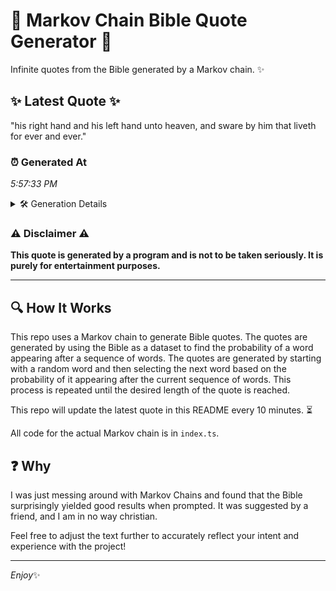 # 📖 Markov Chain Bible Quote Generator 📖

Infinite quotes from the Bible generated by a Markov chain. ✨

## ✨ Latest Quote ✨
"his right hand and his left hand unto heaven, and sware by him that liveth for ever and ever."

### ⏰ Generated At
*5:57:33 PM*

<details>
    <summary>🛠️ Generation Details</summary>
    <p>
        <strong>🌱 Seed:</strong> his<br>
        <strong>🔄 Iterations:</strong> 18<br>
        <strong>📜 Context History:</strong><br>[ his ]: right<br>[ his, right ]: hand<br>[ his, right, hand ]: and<br>[ his, right, hand, and ]: his<br>[ his, right, hand, and, his ]: left<br>[ his, right, hand, and, his, left ]: hand<br>[ right, hand, and, his, left, hand ]: unto<br>[ hand, and, his, left, hand, unto ]: heaven,<br>[ and, his, left, hand, unto, heaven, ]: and<br>[ his, left, hand, unto, heaven,, and ]: sware<br>[ left, hand, unto, heaven,, and, sware ]: by<br>[ hand, unto, heaven,, and, sware, by ]: him<br>[ unto, heaven,, and, sware, by, him ]: that<br>[ heaven,, and, sware, by, him, that ]: liveth<br>[ and, sware, by, him, that, liveth ]: for<br>[ sware, by, him, that, liveth, for ]: ever<br>[ by, him, that, liveth, for, ever ]: and<br>[ him, that, liveth, for, ever, and ]: ever.<br>
    </p>
</details>

### ⚠️ Disclaimer ⚠️
**This quote is generated by a program and is not to be taken seriously. It is purely for entertainment purposes.**

---

## 🔍 How It Works

This repo uses a Markov chain to generate Bible quotes. The quotes are generated by using the Bible as a dataset to find the probability of a word appearing after a sequence of words. The quotes are generated by starting with a random word and then selecting the next word based on the probability of it appearing after the current sequence of words. This process is repeated until the desired length of the quote is reached.

This repo will update the latest quote in this README every 10 minutes. ⏳

All code for the actual Markov chain is in `index.ts`.

## ❓ Why

I was just messing around with Markov Chains and found that the Bible surprisingly yielded good results when prompted. 
It was suggested by a friend, and I am in no way christian.

Feel free to adjust the text further to accurately reflect your intent and experience with the project!

---

*Enjoy*✨
